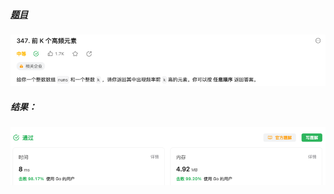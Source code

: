 ##### [题目](https://leetcode.cn/problems/top-k-frequent-elements/description/)
![pic](img.png)
##### 结果：
![pic](result.png)